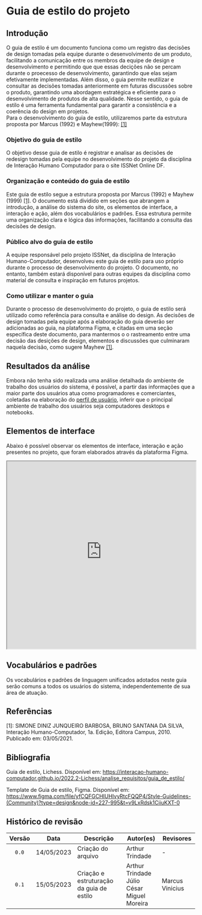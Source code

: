 # Guia de estilo do projeto
## Introdução
O guia de estilo é um documento funciona como um registro das decisões de design tomadas pela equipe durante o desenvolvimento de um produto, facilitando a comunicação entre os membros da equipe de design e desenvolvimento e permitindo que que essas decições não se percam durante o proecesso de desenvolvimento, garantindo que elas sejam efetivamente implementadas. Além disso, o guia permite reutilizar e consultar as decisões tomadas anteriormente em futuras discussões sobre o produto, garantindo uma abordagem estratégica e eficiente para o desenvolvimento de produtos de alta qualidade.
Nesse sentido, o guia de estilo é uma ferramenta fundamental para garantir a consistência e a coerência do design em projetos.
<br>
Para o desenvolvimento do guia de estilo, utilizaremos parte da estrutura proposta por Marcus (1992) e Mayhew(1999): <a href="#simone">[1]</a>

### Objetivo do guia de estilo
O objetivo desse guia de estilo é registrar e analisar as decisões de redesign tomadas pela equipe no desenvolvimento do projeto da disciplina de Interação Humano Computador para o site ISSNet Online DF.

### Organização e conteúdo do guia de estilo
Este guia de estilo segue a estrutura proposta por Marcus (1992) e Mayhew (1999) <a href="#simone">[1]</a>. O documento está dividido em seções que abrangem a introdução, a análise do sistema do site, os elementos de interface, a interação e ação, além dos vocabulários e padrões. Essa estrutura permite uma organização clara e lógica das informações, facilitando a consulta das decisões de design.

### Público alvo do guia de estilo
A equipe responsável pelo projeto ISSNet, da disciplina de Interação Humano-Computador, desenvolveu este guia de estilo para uso próprio durante o processo de desenvolvimento do projeto. O documento, no entanto, também estará disponível para outras equipes da disciplina como material de consulta e inspiração em futuros projetos.

### Como utilizar e manter o guia
Durante o processo de desenvolvimento do projeto, o guia de estilo será utilizado como referência para consulta e análise do design. As decisões de design tomadas pela equipe após a elaboração do guia deverão ser adicionadas ao guia, na plataforma Figma, e citadas em uma seção específica deste documento, para mantermos o o rastreamento entre uma decisão das desições de design, elementos e discussões que culminaram naquela decisão, como sugere Mayhew <a href='#simone'>[1]</a>.

## Resultados da análise
Embora não tenha sido realizada uma análise detalhada do ambiente de trabalho dos usuários do sistema, é possível, a partir das informações que a maior parte dos usuários atua como programadores e comerciantes, coletadas na elaboração do <a href='./perfil_de_usuario'>perfil de usuário</a>, inferir que o principal ambiente de trabalho dos usuários seja computadores desktops e notebooks.

## Elementos de interface
Abaixo é possível observar os elementos de interface, interação e ação presentes no projeto, que foram elaborados através da plataforma Figma.

<iframe src="https://interacao-humano-computador.github.io/2023.1-ISSNet/analise_de_requisitos/doc/Guia_de_estilo.pdf" width="100%" height="500px"></iframe>

## Vocabulários e padrões
Os vocabulários e padrões de linguagem unificados adotados neste guia serão comuns a todos os usuários do sistema, independentemente de sua área de atuação.

## Referências
<!-- FONTES CITADAS UTILIZADAS PARA EMBASAR O TEXTO. REMOVER CASO NÃO HOUVER  -->
<span id="simone">[1]: SIMONE DINIZ JUNQUEIRO BARBOSA, BRUNO SANTANA DA SILVA, Interação Humano-Computador, 1a.
Edição, Editora Campus, 2010. Publicado em: 03/05/2021.</span>

## Bibliografia
<!-- FONTES CONSULTADAS DURANTE A ELABORAÇÃO DO TEXTO, CITADAS OU NÃO. REMOVER CASO NÃO HOUVER -->
Guia de estilo, Lichess. Disponível em:  <https://interacao-humano-computador.github.io/2022.2-Lichess/analise_requisitos/guia_de_estilo/>

Template de Guia de estilo, Figma. Disponível em: <https://www.figma.com/file/yfCQFGCHIUHIvyRtcFQQP4/Style-Guidelines-(Community)?type=design&node-id=227-995&t=v9LxRdsk1CiiuKXT-0>

## Histórico de revisão

| Versão     | Data        | Descrição                                | Autor(es)                                        | Revisores       |
| :--------: | :---------: | ---------------------------------------- | ------------------------------------------------ | --------------- |
| `0.0`      |  14/05/2023 | Criação do arquivo                       | Arthur Trindade                                  | - |
| `0.1`      |  15/05/2023 | Criação e estruturação da guia de estilo | Arthur Trindade<br>Júlio César<br>Miguel Moreira | Marcus Vinicius |